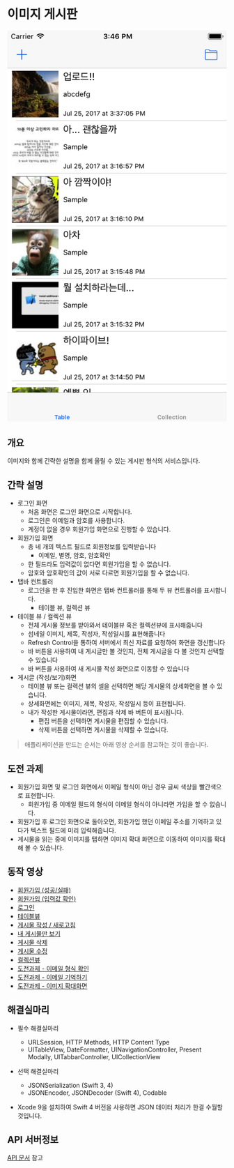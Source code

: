 # 이미지 게시판

![image board](images/image_board.png)

## 개요
이미지와 함께 간략한 설명을 함께 올릴 수 있는 게시판 형식의 서비스입니다.

## 간략 설명
* 로그인 화면
	* 처음 화면은 로그인 화면으로 시작합니다.
	* 로그인은 이메일과 암호를 사용합니다.
	* 계정이 없을 경우 회원가입 화면으로 진행할 수 있습니다.
* 회원가입 화면
	* 총 네 개의 텍스트 필드로 회원정보를 입력받습니다
		* 이메일, 별명, 암호, 암호확인
	* 한 필드라도 입력값이 없다면 회원가입을 할 수 없습니다.
	* 암호와 암호확인의 값이 서로 다르면 회원가입을 할 수 없습니다.
* 탭바 컨트롤러
	* 로그인을 한 후 진입한 화면은 탭바 컨트롤러를 통해 두 뷰 컨트롤러를 표시합니다.
		* 테이블 뷰, 컬렉션 뷰
* 테이블 뷰 / 컬렉션 뷰
	* 전체 게시물 정보를 받아와서 테이블뷰 혹은 컬렉션뷰에 표시해줍니다
	* 섬네일 이미지, 제목, 작성자, 작성일시를 표현해줍니다
	* Refresh Control을 통하여 서버에서 최신 자료를 요청하여 화면을 갱신합니다
	* 바 버튼을 사용하여 내 게시글만 볼 것인지, 전체 게시글을 다 볼 것인지 선택할 수 있습니다
	* 바 버튼을 사용하여 새 게시물 작성 화면으로 이동할 수 있습니다
* 게시글 (작성/보기)화면
	* 테이블 뷰 또는 컬렉션 뷰의 셀을 선택하면 해당 게시물의 상세화면을 볼 수 있습니다.
	* 상세화면에는 이미지, 제목, 작성자, 작성일시 등이 표현됩니다.
	* 내가 작성한 게시물이라면, 편집과 삭제 바 버튼이 표시됩니다.
		* 편집 버튼을 선택하면 게시물을 편집할 수 있습니다.
		* 삭제 버튼을 선택하면 게시물을 삭제할 수 있습니다.

> 애플리케이션을 만드는 순서는 아래 영상 순서를 참고하는 것이 좋습니다.

## 도전 과제
* 회원가입 화면 및 로그인 화면에서 이메일 형식이 아닌 경우 글씨 색상을 빨간색으로 표현합니다.
	* 회원가입 중 이메일 필드의 형식이 이메일 형식이 아니라면 가입을 할 수 없습니다.
* 회원가입 후 로그인 화면으로 돌아오면, 회원가입 했던 이메일 주소를 기억하고 있다가 텍스트 필드에 미리 입력해줍니다.
* 게시물을 읽는 중에 이미지를 탭하면 이미지 확대 화면으로 이동하여 이미지를 확대해 볼 수 있습니다.

## 동작 영상
* [회원가입 (성공/실패)](../video/image_board/signup1.mov)
* [회원가입 (입력값 확인)](../video/image_board/signup2.mov)
* [로그인](../video/image_board/login.mov)
* [테이블뷰](../video/image_board/table.mov)
* [게시물 작성 / 새로고침](../video/image_board/upload_refresh.mov)
* [내 게시물만 보기](../video/image_board/sort.mov)
* [게시물 삭제](../video/image_board/delete.mov)
* [게시물 수정](../video/image_board/edit.mov)
* [컬렉션뷰](../video/image_board/collection.mov)
* [도전과제 - 이메일 형식 확인](../video/image_board/challenge_email.mov)
* [도전과제 - 이메일 기억하기](../video/image_board/challenge_remember.mov)
* [도전과제 - 이미지 확대화면](../video/image_board/challenge_zoom.mov)


## 해결실마리

* 필수 해결실마리
	* URLSession, HTTP Methods, HTTP Content Type
	* UITableView, DateFormatter, UINavigationController, Present Modally, UITabbarController, UICollectionView

* 선택 해결실마리
	* JSONSerialization (Swift 3, 4)
	* JSONEncoder, JSONDecoder (Swift 4), Codable


* Xcode 9을 설치하여 Swift 4 버전을 사용하면 JSON 데이터 처리가 한결 수월할 것입니다.

## API 서버정보
[API 문서](image_board_api.pdf) 참고

